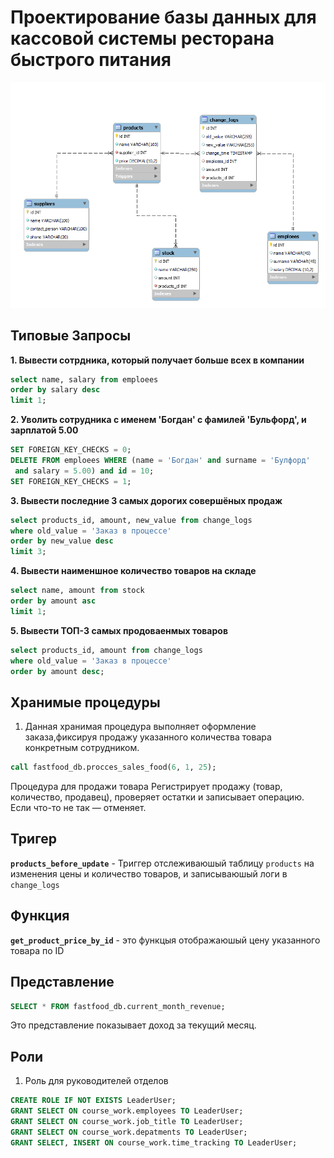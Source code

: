 # Проектирование базы данных для кассовой системы ресторана быстрого питания
![Скриншот](https://github.com/Marklox321/Course_paper/blob/main/ERD_DIAGRAMA%20(2).png?raw=true)


## Типовые Запросы
**1. Вывести сотрдника, который получает больше всех в компании**
```sql
select name, salary from emploees
order by salary desc
limit 1;
```

**2. Уволить сотрудника с именем 'Богдан' с фамилей 'Бульфорд', и зарплатой 5.00**
```sql
SET FOREIGN_KEY_CHECKS = 0;
DELETE FROM emploees WHERE (name = 'Богдан' and surname = 'Булфорд'
 and salary = 5.00) and id = 10;
SET FOREIGN_KEY_CHECKS = 1;
```

**3. Вывести последние 3 самых дорогих совершёных продаж**
```sql
select products_id, amount, new_value from change_logs
where old_value = 'Заказ в процессе'
order by new_value desc
limit 3; 
```

**4. Вывести наименшное количество товаров на складе**
```sql
select name, amount from stock
order by amount asc
limit 1;
```

**5. Вывести ТОП-3 самых продоваенмых товаров**
```sql
select products_id, amount from change_logs
where old_value = 'Заказ в процессе'
order by amount desc;
```

## Хранимые процедуры
1. Данная хранимая процедура выполняет оформление заказа,фиксируя продажу указанного количества товара конкретным сотрудником.
``` sql
call fastfood_db.procces_sales_food(6, 1, 25);
```
Процедура для продажи товара
Регистрирует продажу (товар, количество, продавец), проверяет остатки и записывает операцию. Если что-то не так — отменяет.

## Тригер
**`products_before_update`** -  Триггер отслеживаюшый таблицу `products` на изменения цены и количество товаров, и записываюшый логи в `change_logs`

## Функция
**`get_product_price_by_id`** - это функцыя отображаюшый цену указанного товара по ID

## Представление
``` sql
SELECT * FROM fastfood_db.current_month_revenue;
```
Это представление показывает доход за текущий месяц.

## Роли
1. Роль для руководителей отделов
``` sql
CREATE ROLE IF NOT EXISTS LeaderUser;
GRANT SELECT ON course_work.employees TO LeaderUser;
GRANT SELECT ON course_work.job_title TO LeaderUser;
GRANT SELECT ON course_work.depatments TO LeaderUser;
GRANT SELECT, INSERT ON course_work.time_tracking TO LeaderUser;
```
